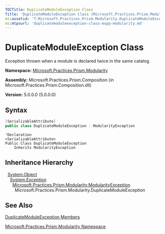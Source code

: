 ```yaml
---
TOCTitle: DuplicateModuleException Class
Title: 'DuplicateModuleException Class (Microsoft.Practices.Prism.Modularity)'
ms:assetid: 'T:Microsoft.Practices.Prism.Modularity.DuplicateModuleException'
ms:mtpsurl: 'duplicatemoduleexception-class-mspp-modularity.md'
---
```



# DuplicateModuleException Class

Exception thrown when a module is declared twice in the same catalog.

**Namespace:** [Microsoft.Practices.Prism.Modularity](/patterns-practices/reference/mspp-modularity-namespace)

**Assembly:** Microsoft.Practices.Prism.Composition (in Microsoft.Practices.Prism.Composition.dll)

**Version:** 5.0.0.0 (5.0.0.0)

## Syntax

```C#
[SerializableAttribute]
public class DuplicateModuleException : ModularityException
```

```VB
'Declaration
<SerializableAttribute>
Public Class DuplicateModuleException
	Inherits ModularityException
```	

## Inheritance Hierarchy


&nbsp;&nbsp;[System.Object](http://msdn.microsoft.com/en-us/library/e5kfa45b)<br/>
&nbsp;&nbsp;&nbsp;&nbsp;[System.Exception](/patterns-practices/reference/ieventsubscription-interface-mspp-pubsubevents)<br/>
&nbsp;&nbsp;&nbsp;&nbsp;&nbsp;&nbsp;[Microsoft.Practices.Prism.Modularity.ModularityException](/patterns-practices/reference/modularityexception-class-mspp-modularity)<br/>
&nbsp;&nbsp;&nbsp;&nbsp;&nbsp;&nbsp;&nbsp;&nbsp;Microsoft.Practices.Prism.Modularity.DuplicateModuleException

## See Also

[DuplicateModuleException Members](/patterns-practices/reference/duplicatemoduleexception-members-mspp-modularity)

[Microsoft.Practices.Prism.Modularity Namespace](/patterns-practices/reference/mspp-modularity-namespace)